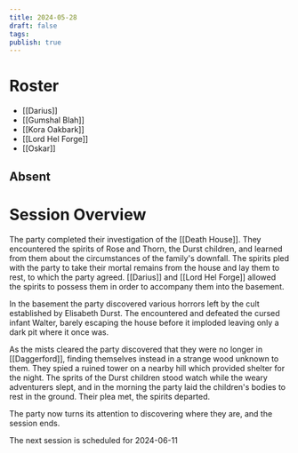 ```yaml
---
title: 2024-05-28
draft: false
tags: 
publish: true
---
```


# Roster
- [[Darius]]
- [[Gumshal Blah]]
- [[Kora Oakbark]]
- [[Lord Hel Forge]]
- [[Oskar]]
## Absent

# Session Overview

The party completed their investigation of the [[Death House]].  They encountered the spirits of Rose and Thorn, the Durst children, and learned from them about the circumstances of the family's downfall.  The spirits pled with the party to take their mortal remains from the house and lay them to rest, to which the party agreed.  [[Darius]] and [[Lord Hel Forge]] allowed the spirits to possess them in order to accompany them into the basement.

In the basement the party discovered various horrors left by the cult established by Elisabeth Durst.  The encountered and defeated the cursed infant Walter, barely escaping the house before it imploded leaving only a dark pit where it once was.

As the mists cleared the party discovered that they were no longer in [[Daggerford]], finding themselves instead in a strange wood unknown to them.  They spied a ruined tower on a nearby hill which provided shelter for the night.  The sprits of the Durst children stood watch while the weary adventurers slept, and in the morning the party laid the children's bodies to rest in the ground.  Their plea met, the spirits departed.

The party now turns its attention to discovering where they are, and the session ends.

The next session is scheduled for 2024-06-11